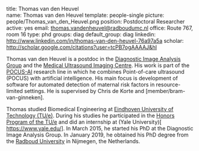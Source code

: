 title: Thomas van den Heuvel  
name: Thomas van den Heuvel
template: people-single
picture: people/Thomas_van_den_Heuvel.png
position: Postdoctoral Researcher
active: yes
email: thomas.vandenheuvel@radboudumc.nl
office: Route 767, room 16
type: phd
groups: diag
default_group: diag
linkedin: http://www.linkedin.com/in/thomas-van-den-heuvel-76a97a5a
scholar: http://scholar.google.com/citations?user=tcPB7ogAAAAJ&hl

Thomas van den Heuvel is a postdoc in the [Diagnostic Image Analysis Group](http://www.diagnijmegen.nl) and the [Medical Ultrasound Imaging Centre](http://music.radboudimaging.nl/index.php/Home). His work is part of the [POCUS-AI]( https://www.diagnijmegen.nl/research/pocus-ai/) research line in which he combines Point-of-care ultrasound (POCUS) with artificial intelligence. His main focus is development of software for automated detection of maternal risk factors in resource-limited settings. He is supervised by Chris de Korte and [member/bram-van-ginneken].

Thomas studied Biomedical Engineering at [Eindhoven University of Technology (TU/e)](https://www.tue.nl/). During his studies he participated in the [Honors Program of the TU/e]( https://studiegids.tue.nl/opleidingen/tue-honors-academy/?L=0) and did an internship at (Yale University)[ https://www.yale.edu/]. In March 2015, he started his PhD at the Diagnostic Image Analysis Group. In January 2019, he obtained his PhD degree from the [Radboud University](https://www.ru.nl/) in Nijmegen, the Netherlands.
